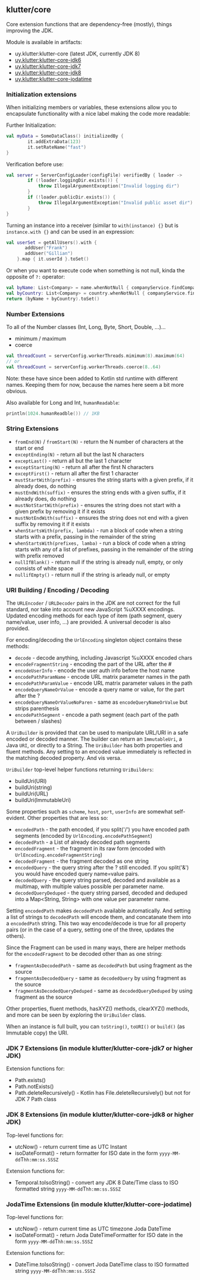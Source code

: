 ## klutter/core

Core extension functions that are dependency-free (mostly), things improving the JDK.

Module is available in artifacts:

* uy.klutter:klutter-core (latest JDK, currently JDK 8)
* [uy.klutter:klutter-core-jdk6](../core-jdk6)
* [uy.klutter:klutter-core-jdk7](../core-jdk7)
* [uy.klutter:klutter-core-jdk8](../core-jdk8)
* [uy.klutter:klutter-core-jodatime](../core-jodatime-jdk6)

### Initialization extensions

When initializing members or variables, these extensions allow you to encapsulate functionality with a nice label making the code more readable:

Further Initialization:

```kotlin
val myData = SomeDataClass() initializedBy { 
        it.addExtraData(123) 
        it.setRateName("fast") 
}
```

Verification before use:

```kotlin
val server = ServerConfigLoader(configFile) verifiedBy { loader ->
        if (!loader.loggingDir.exists()) {
            throw IllegalArgumentException("Invalid logging dir")
        }
        if (!loader.publicDir.exists()) {
            throw IllegalArgumentException("Invalid public asset dir")
        }
}
```

Turning an instance into a receiver (similar to `with(instance) {}` but is `instance.with {}` and can be used in an expression:

```kotlin
val userSet = getAllUsers().with { 
       addUser("Frank")
       addUser("Gillian")
    }.map { it.userId }.toSet()
```

Or when you want to execute code when something is not null, kinda the opposite of `?:` operator:

```kotlin
val byName: List<Company> = name.whenNotNull { companyService.findCompanyByName(name!!) }.whenNotNull { listOf(it) } ?: emptyList()
val byCountry: List<Company> = country.whenNotNull { companyService.findCompaniesByCountry(country!!) } ?: emptyList()
return (byName + byCountry).toSet()
```

### Number Extensions

To all of the Number classes (Int, Long, Byte, Short, Double, ...)...

* minimum / maximum
* coerce

```kotlin
val threadCount = serverConfig.workerThreads.mimimum(8).maximum(64)
// or
val threadCount = serverConfig.workerThreads.coerce(8..64)
```

Note:  these have since been added to Kotlin std runtime with different names.  Keeping them for now, because the names here seem a bit more obvious.

Also available for Long and Int, `humanReadable`:

```kotlin
println(1024.humanReadble()) // 1KB 
```

### String Extensions

* `fromEnd(N)` / `fromStart(N)`  - return the N number of characters at the start or end
* `exceptEnding(N)` - return all but the last N characters
* `exceptLast()` - return all but the last 1 character
* `exceptStarting(N)` - return all after the first N characters
* `exceptFirst()` - return all after the first 1 character
* `mustStartWith(prefix)` - ensures the string starts with a given prefix, if it already does, do nothing
* `mustEndWith(suffix)` - ensures the string ends with a given suffix, if it already does, do nothing
* `mustNotStartWith(prefix)` - ensures the string does not start with a given prefix by removing it if it exists
* `mustNotEndWith(suffix)` - ensures the string does not end with a given suffix by removing it if it exists
* `whenStartsWith(prefix, lambda)` - run a block of code when a string starts with a prefix, passing in the remainder of the string
* `whenStartsWith(prefixes, lamba)` - run a block of code when a string starts with any of a list of prefixes, passing in the remainder of the string with prefix removed
* `nullIfBlank()` - return null if the string is already null, empty, or only consists of white space
* `nullifEmpty()` - return null if the string is arleady null, or empty

### URI Building / Encoding / Decoding

The `URLEncoder` / `URLDecoder` pairs in the JDK are not correct for the full standard, nor take into account new JavaScript %uXXXX encodings.  Updated encoding methods for each type of item (path segment, query name/value, user info, ...) are provided.  A universal decoder is also provided.

For encoding/decoding the `UrlEncoding` singleton object contains these methods:

* `decode` - decode anything, including Javascript %uXXXX encoded chars
* `encodeFragmentString` - encoding the part of the URL after the #
* `encodeUserInfo` - encode the user auth info before the host name
* `encodePathParamName` - encode URL matrix parameter names in the path
* `encodePathParamValue` - encode URL matrix parameter values in the path
* `encodeQueryNameOrValue` - encode a query name or value, for the part after the ?
* `encodeQueryNameOrValueNoParen` - same as `encodeQueryNameOrValue` but strips parenthesis
* `encodePathSegment` - encode a path segment (each part of the path between / slashes)

A `UriBuilder` is provided that can be used to manipulate URL/URI in a safe encoded or decoded manner.  The builder can return an `ImmutableUri`, a Java `URI`, or directly to a String.
The `UriBuilder` has both properties and fluent methods.  Any setting to an encoded value immediately is reflected in the matching decoded property.  And vis versa.

`UriBuilder` top-level helper functions returning `UriBuilders`:

* buildUri(URI)
* buildUri(string)
* buildUri(URL)
* buildUri(ImmutableUri)

Some properties such as `scheme`, `host`, `port`, `userInfo` are somewhat self-evident.  Other properties that are less so:

* `encodedPath` - the path encoded, if you split('/') you have encoded path segments (encoded by `UrlEncoding.encodePathSegment`)
* `decodedPath` - a List<String> of already decoded path segments
* `encodedFragment` - the fragment in its raw form (encoded with `UrlEncoding.encodeFragmentString`)
* `decodedFragment` - the fragment decoded as one string
* `encodedQuery` - the query string after the ? still encoded.  If you split('&') you would have encoded query name=value pairs.
* `decodedQuery` - the query string parsed, decoded and available as a multimap, with multiple values possible per parameter name.
* `decodedQueryDeduped` - the query string parsed, decoded and deduped into a Map<String, String> with one value per parameter name.

Setting `encodedPath` makes `decodedPath` available automatically.  And setting a list of strings to `decodedPath` 
will encode them, and concatanate them into a `encodedPath` string.  This two way encode/decode is true for all property
pairs (or in the case of a query, setting one of the three, updates the others).

Since the Fragment can be used in many ways, there are helper methods for the `encodedFragment` to be decoded other than as one string:

* `fragmentAsDecodedPath` - same as `decodedPath` but using fragment as the source
* `fragmentAsDecodedQuery` - same as `decodedQuery` by using fragment as the source
* `fragmentAsDecodedQueryDeduped` - same as `decodedQueryDeduped` by using fragment as the source

Other properties, fluent methods, hasXYZ() methods, clearXYZ() methods, and more can be seen by exploring the `UriBuilder` class.

When an instance is full built, you can `toString()`, `toURI()` or `build()` (as Immutable copy) the URI.

### JDK 7 Extensions (in module klutter/klutter-core-jdk7 or higher JDK)

Extension functions for:

* Path.exists()
* Path.notExists()
* Path.deleteRecursively()  - Kotlin has File.deleteRecursively() but not for JDK 7 Path class

### JDK 8 Extensions (in module klutter/klutter-core-jdk8 or higher JDK)

Top-level functions for:

* utcNow() - return current time as UTC Instant
* isoDateFormat() - return formatter for ISO date in the form `yyyy-MM-dd`T`hh:mm:ss.SSSZ`

Extension functions for:

* Temporal.toIsoString() - convert any JDK 8 Date/Time class to ISO formatted string `yyyy-MM-dd`T`hh:mm:ss.SSSZ`

### JodaTime Extensions (in module klutter/klutter-core-jodatime)

Top-level functions for:

* utcNow() - return current time as UTC timezone Joda DateTime
* isoDateFormat() - return Joda DateTimeFormatter for ISO date in the form `yyyy-MM-dd`T`hh:mm:ss.SSSZ`

Extension functions for:

* DateTime.toIsoString() - convert Joda DateTime class to ISO formatted string `yyyy-MM-dd`T`hh:mm:ss.SSSZ`
